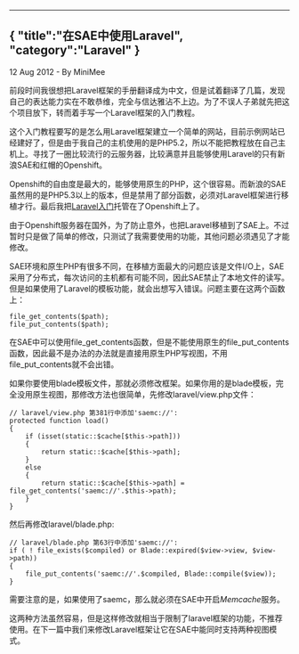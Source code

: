 -----
{
    "title":"在SAE中使用Laravel",
    "category":"Laravel"
}
-----

<p class="meta">12 Aug 2012 - By MiniMee</p>

前段时间我很想把Laravel框架的手册翻译成为中文，但是试着翻译了几篇，发现自己的表达能力实在不敢恭维，完全与信达雅沾不上边。为了不误人子弟就先把这个项目放下，转而着手写一个Laravel框架的入门教程。

这个入门教程要写的是怎么用Laravel框架建立一个简单的网站，目前示例网站已经建好了，但是由于我自己的主机使用的是PHP5.2，所以不能把教程放在自己主机上。寻找了一圈比较流行的云服务器，比较满意并且能够使用Laravel的只有新浪SAE和红帽的Openshift。

Openshift的自由度是最大的，能够使用原生的PHP，这个很容易。而新浪的SAE虽然用的是PHP5.3以上的版本，但是禁用了部分函数，必须对Laravel框架进行移植才行。最后我把[Laravel入门](http://laravel.minimee.org/)托管在了Openshift上了。

由于Openshift服务器在国外，为了防止意外，也把Laravel移植到了SAE上。不过暂时只是做了简单的修改，只测试了我需要使用的功能，其他问题必须遇见了才能修改。

SAE环境和原生PHP有很多不同，在移植方面最大的问题应该是文件I/O上，SAE采用了分布式，每次访问的主机都有可能不同，因此SAE禁止了本地文件的读写。但是如果使用了Laravel的模板功能，就会出想写入错误。问题主要在这两个函数上：

    file_get_contents($path);
    file_put_contents($path);

在SAE中可以使用file_get_contents函数，但是不能使用原生的file_put_contents函数，因此最不是办法的办法就是直接用原生PHP写视图，不用file_put_contents就不会出错。

如果你要使用blade模板文件，那就必须修改框架。如果你用的是blade模板，完全没用原生视图，那修改方法也很简单，先修改laravel/view.php文件：

    // laravel/view.php 第381行中添加'saemc://':
    protected function load()
    {
        if (isset(static::$cache[$this->path]))
        {
            return static::$cache[$this->path];
        }
        else
        {
            return static::$cache[$this->path] = file_get_contents('saemc://'.$this->path);
        }
    }

然后再修改laravel/blade.php:

    // laravel/blade.php 第63行中添加'saemc://':
    if ( ! file_exists($compiled) or Blade::expired($view->view, $view->path))
    {
        file_put_contents('saemc://'.$compiled, Blade::compile($view));
    }

需要注意的是，如果使用了saemc，那么就必须在SAE中开启*Memcache*服务。

这两种方法虽然容易，但是这样修改就相当于限制了laravel框架的功能，不推荐使用。在下一篇中我们来修改Laravel框架让它在SAE中能同时支持两种视图模式。
